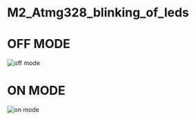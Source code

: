 # M2_Atmg328_blinking_of_leds






# OFF MODE
![off mode](https://user-images.githubusercontent.com/101508268/164138159-dbe05105-a5c9-4d5f-bcf6-bfca044fd730.png)
# ON MODE
![on mode](https://user-images.githubusercontent.com/101508268/164138569-cae65ee7-7734-44db-ab99-56f77b214520.png)


